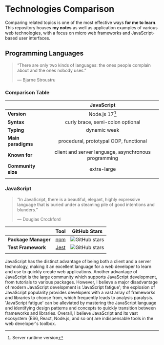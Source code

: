 # Technologies Comparison
Comparing related topics is one of the most effective ways **for me to learn**. This repository houses **my notes** as well as application examples of various web technologies, with a focus on micro web frameworks and JavaScript-based user interfaces.

## Programming Languages
> “There are only two kinds of languages: the ones people complain about and the ones nobody uses.”
>
> ― Bjarne Stroustru

### Comparison Table
|                    |                      JavaScript                      |
| :----------------- | :--------------------------------------------------: |
| **Version**        |                    Node.js 17[^1]                    |
| **Syntax**         |           curly brace, semi-colon optional           |
| **Typing**         |                     dynamic weak                     |
| **Main paradigms** |        procedural, prototypal OOP, functional        |
| **Known for**      | client and server language, asynchronous programming |
| **Community size** |                     extra-large                      |
|                    |                                                      |

[^1]: Server runtime version
### JavaScript
>“In JavaScript, there is a beautiful, elegant, highly expressive language that is buried under a steaming pile of good intentions and blunders.”
>
> — Douglas Crockford

|                     |                   Tool                   |                            GitHub Stars                            |
| :------------------ | :--------------------------------------: | :----------------------------------------------------------------: |
| **Package Manager** |    [npm](https://github.com/npm/cli)     |    ![GitHub stars](https://img.shields.io/github/stars/npm/cli)    |
| **Test Framework**  | [Jest](https://github.com/facebook/jest) | ![GitHub stars](https://img.shields.io/github/stars/facebook/jest) |
|                     |                                          |                                                                    |

JavaScript has the distinct advantage of being both a client and a server technology, making it an excellent language for a web developer to learn and use to quickly create web applications. Another advantage of JavaScript is the large community which supports JavaScript development, from tutorials to various packages. However, I believe a major disadvantage of modern JavaScript development is 'JavaScript fatigue'; the explosion of JavaScript popularity provides developers with a vast array of frameworks and libraries to choose from, which frequently leads to analysis paralysis. 'JavaScript fatigue' can be alleviated by mastering the JavaScript language and identifying design patterns and concepts to quickly transition between frameworks and libraries. Overall, I believe JavaScript and its vast ecosystem (ES6, React, Node.js, and so on) are indispensable tools in the web developer's toolbox.
